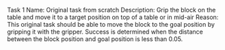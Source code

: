 Task 1
Name: Original task from scratch
Description: Grip the block on the table and move it to a target position on top of a table or in mid-air
Reason: This original task should be able to move the block to the goal position by gripping it with the gripper. Success is determined when the distance between the block position and goal position is less than 0.05.